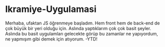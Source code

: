 # Ikramiye-Uygulamasi
Merhaba, ufaktan JS öğrenmeye başladım. Hem front hem de back-end de çok büyük bir yeri olduğu için. Aslında yaptıklarım çok çok basit şeyler. Aslında bu basit uygulamları gelecekte görüp bu zamanlar ne yapıyordum, ne yapmışım gibi demek için atıyorum.
-YTD!
